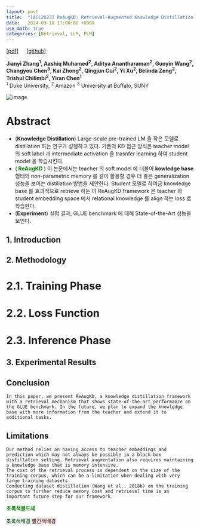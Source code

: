 ```yaml
---
layout: post
title:  "[ACL2023] ReAugKD: Retrieval-Augmented Knowledge Distillation For Pre-trained Language Models"
date:   2024-03-18 17:00:00 +0900
use_math: true
categories: [Retrieval, LLM, PLM]
---
```


[[pdf]](https://aclanthology.org/2023.acl-short.97.pdf)  &emsp;
[[github]](https://github.com/gabriben/awesome-generative-information-retrieval)

**Jianyi Zhang<sup>1</sup>, Aashiq Muhamed<sup>2</sup>, Aditya Anantharaman<sup>2</sup>, Guoyin Wang<sup>2</sup>, Changyou Chen<sup>3</sup>, Kai Zhong<sup>2</sup>, Qingjun Cui<sup>2</sup>, Yi Xu<sup>2</sup>, Belinda Zeng<sup>2</sup>, Trishul Chilimbi<sup>2</sup>, Yiran Chen<sup>1</sup>**
<br><sup>1</sup> Duke University, <sup>2</sup> Amazon <sup>3</sup> University at Buffalo, SUNY

![image](https://github.com/yong1-kim/yong1-kim.github.io/assets/42200027/6751ad19-b493-4ca7-8724-77364c1ad54e)

# Abstract
- (**Knowledge Distillation**) Large-scale pre-trained LM 을 작은 모델로 distillation 하는 연구가 성행하고 있다. 기존의 KD 접근 방식은 teacher model 의 soft label 과 intermediate activation 을 trasnfer learning 하여 student model 을 학습시킨다.
- (<span style='color:green;font-weight:bold'> ReAugKD </span>) 이 논문에서는 teacher 의 soft model 에 더불어 **kowledge base** 형태의 non-parametric memory 를 같이 활용할 경우 더 좋은 generalization 성능을 보이는 distillation 방법을 제안한다. Student 모델로 하여금 knowledge base 를 효과적으로 retrieve 하는 이 ReAugKD framework 은 teacher 와 student embedding space 에서 relational knowledge 를 align 하는 loss 로 학습한다.
- (**Experiment**) 실험 결과, GLUE benchmark 에 대해 State-of-the-Art 성능을 보인다.

## 1. Introduction

## 2. Methodology
# 2.1. Training Phase

# 2.2. Loss Function

# 2.3. Inference Phase

## 3. Experimental Results

## Conclusion
```
In this paper, we present ReAugKD, a knowledge distillation framework with a retrieval mechanism that shows state-of-the-art performance on the GLUE benchmark. In the future, we plan to expand the knowledge base with more information from the teacher and extend it to additional tasks.
```

## Limitations
```
Our method relies on having access to teacher embeddings and prediction which may not always be possible in a black-box distillation setting. Retrieval augmentation also requires maintaining a knowledge base that is memory intensive.
The cost of the retrieval process is dependent on the size of the training corpus, which can be a limitation when dealing with very large training datasets.
Conducting dataset distillation (Wang et al., 2018b) on the training corpus to further reduce memory cost and retrieval time is an important future step for our framework.
```




<span style='color:green;font-weight:bold'> 초록색볼드체 </span>
<br>

<span style='background-color: #dcffe4'> 초록색배경 </span>
<span style='background-color: #ffdce0'> 빨간색배경 </span>
